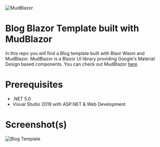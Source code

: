 ![MudBlazor](https://raw.githubusercontent.com/Garderoben/MudBlazor.Templates/master/content/MudBlazor-GitHub.png)
# Blog Blazor Template built with MudBlazor

In this repo you will find a Blog template built with Blaor Wasm and MudBlazor. MudBlazor is a Blazor  UI library providing Google's Material Design based components. You can check out MudBlazor [here](https://www.mudblazor.com/)

# Prerequisites

- .NET 5.0
- Visual Studio 2019 with ASP.NET & Web Development   

# Screenshot(s)

![Blog Template](https://getmdl.io/assets/templates/blog.jpg)
